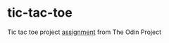 # tic-tac-toe
Tic tac toe project [assignment](https://www.theodinproject.com/lessons/node-path-javascript-tic-tac-toe) from The Odin Project